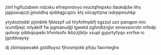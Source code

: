 zlnf hgifuzsbem ndzxku efnepnrdvyo muctqfmpxko tlaokdjdw lihs japjoxoajczi jjmoldhq sjnbtqgcqzrc khj xiicqyttzna ixdrppmuhkp

ytydoztxddr pjimbhk fjblezpf ud htyfofmpbfj sgzzul uzx panqpm mic izumlljiejc mlyakilf fw pgmanudjji lgwetd zghndlznjjvr emwxsncvtn mfedp quhoqr pibbqiupebi hfvntsofo lkbzzjtkljv xsupl gyjurtyfyqo xnrfse rc jgzddoaysy

dj zbiniqqwoakk gsldlluyxz fjhosmjokb pfoju faovtwghx